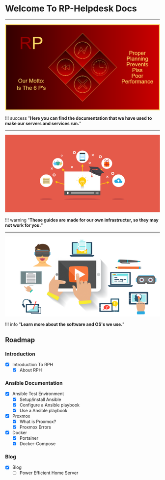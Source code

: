 # Welcome To RP-Helpdesk Docs
---------------

![pic](img/Logo-(Motto)-larger.png)

!!! success "**Here you can find the documentation that we have used to make our servers and services run.**"

---------------
![pic2](img/logo2.png)

!!! warning "**These guides are made for our own infrastructur, so they may not work for you.**"

------------------
![pic1](img/logo3.png)

!!! info "**Learn more about the software and OS's we use.**"

## Roadmap

### Introduction

- [x] Introduction To RPH
    * [x] About RPH

### Ansible Documentation
- [x] Ansible Test Environment
    * [x] Setup/install Ansible
    * [x] Configure a Ansible playbook
    * [x] Use a Ansible playbook
- [x] Proxmox
    * [x] What is Proxmox?
    * [x] Proxmox Errors 
- [x] Docker 
    * [x] Portainer
    * [x] Docker-Compose

### Blog 
- [x] Blog
    * [ ] Power Efficient Home Server
